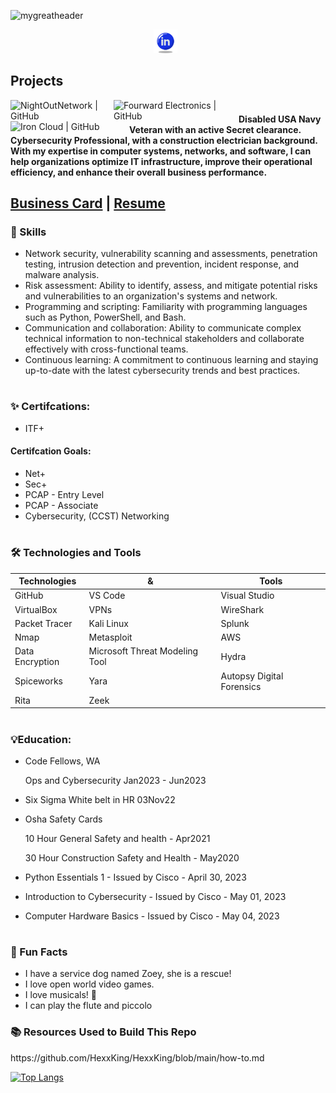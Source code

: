 ![mygreatheader](CyberSecurity.png)

<p align="center">
<a href="https://www.linkedin.com/in/sierra-maldonado/" target="_blank" rel="noopener noreferrer"><img height="38" src="icons8-linkedin-circled-64 (1).png"></a>&nbsp;&nbsp;
</p>


## Projects
<a href="https://github.com/NightOwlNetwork/"><img align="left" src="https://img.shields.io/badge/NightOwlNetwork-black" alt="NightOutNetwork | GitHub " width="165px"/></a> 
<a href="https://github.com/Fourward-Electronics"><img align="left" src="https://img.shields.io/badge/Fourward Electronics-black" alt="Fourward Electronics | GitHub" width="200px"/></a> 
<a href="https://github.com/IronCloudSecurity"><img align="left" src="https://img.shields.io/badge/Iron Cloud Security-black" alt="Iron Cloud | GitHub" width="190px"/></a> 




#
#
#### Disabled USA Navy Veteran with an active Secret clearance. Cybersecurity Professional, with a construction electrician background. With my expertise in computer systems, networks, and software, I can help organizations optimize IT infrastructure, improve their operational efficiency, and enhance their overall business performance.






## [Business Card](https://github.com/Magicwolfes/Magicwolfes/blob/main/Card(1).png)    |     [Resume](https://github.com/Magicwolfes/Magicwolfes/blob/main/Sierra%20Maldonado%20-%20Resume%20(1).pdf)

### 🌟 Skills

- Network security, vulnerability scanning and assessments, penetration testing, intrusion detection and prevention,   incident response, and malware analysis.
- Risk assessment: Ability to identify, assess, and mitigate potential risks and vulnerabilities to an organization's systems and network.
- Programming and scripting: Familiarity with programming languages such as Python, PowerShell, and Bash.
- Communication and collaboration: Ability to communicate complex technical information to non-technical stakeholders and collaborate effectively with cross-functional teams.
- Continuous learning: A commitment to continuous learning and staying up-to-date with the latest cybersecurity trends and best practices.
#

### ✨ Certifcations:
- ITF+
#### Certifcation Goals:
- Net+
- Sec+
- PCAP - Entry Level
- PCAP - Associate
- Cybersecurity, (CCST) Networking

#
### 🛠️ Technologies and Tools
| Technologies  | & | Tools |
| ------------- |-------------| -----|
| GitHub | VS Code | Visual Studio | 
| VirtualBox | VPNs | WireShark |
| Packet Tracer | Kali Linux | Splunk |
| Nmap | Metasploit | AWS |
|Data Encryption |  Microsoft Threat Modeling Tool | Hydra |
| Spiceworks | Yara | Autopsy Digital Forensics    |
| Rita | Zeek |
#
### <h3>💡Education:</h3>
- Code Fellows, WA
    
    Ops and Cybersecurity Jan2023 - Jun2023
- Six Sigma White belt in HR 03Nov22
- Osha Safety Cards

    10 Hour General Safety and health - Apr2021

    30 Hour Construction Safety and Health - May2020
- Python Essentials 1 - Issued by Cisco - April 30, 2023
- Introduction to Cybersecurity - Issued by Cisco - May 01, 2023
- Computer Hardware Basics - Issued by Cisco - May 04, 2023
#
### <h3>🐬 Fun Facts</h3>
- I have a service dog named Zoey, she is a rescue!
- I love open world video games.
- I love musicals! 🎵
- I can play the flute and piccolo

<h3>📚 Resources Used to Build This Repo</h3>
https://github.com/HexxKing/HexxKing/blob/main/how-to.md


 [![Top Langs](https://github-readme-stats.vercel.app/api/top-langs/?username=magicwolfes)](https://github.com/magicwolfes/github-readme-stats)
